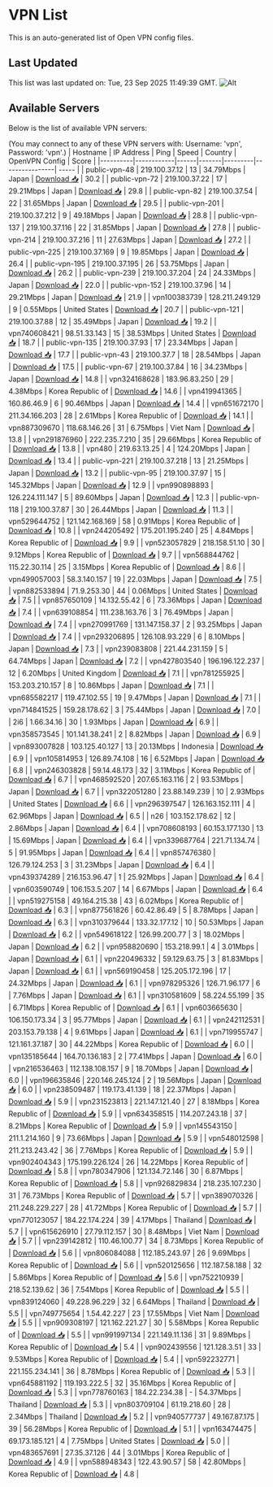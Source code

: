 # VPN List

This is an auto-generated list of Open VPN config files.

## Last Updated

This list was last updated on: Tue, 23 Sep 2025 11:49:39 GMT.
![Alt](https://repobeats.axiom.co/api/embed/186b98318ef1479477931607c1ad7d823f12451f.svg "Repobeats analytics image")

## Available Servers

Below is the list of available VPN servers:

(You may connect to any of these VPN servers with: Username: 'vpn', Password: 'vpn'.)
| Hostname | IP Address | Ping | Speed | Country | OpenVPN Config | Score |
|----------|------------|------|-------|---------|----------------| ----- |
| public-vpn-48 | 219.100.37.12 | 13 | 34.79Mbps | Japan | [Download 📥](./configs/server_0_JP.ovpn) | 30.2 |
| public-vpn-72 | 219.100.37.22 | 17 | 29.21Mbps | Japan | [Download 📥](./configs/server_1_JP.ovpn) | 29.8 |
| public-vpn-82 | 219.100.37.54 | 22 | 31.65Mbps | Japan | [Download 📥](./configs/server_2_JP.ovpn) | 29.5 |
| public-vpn-201 | 219.100.37.212 | 9 | 49.18Mbps | Japan | [Download 📥](./configs/server_3_JP.ovpn) | 28.8 |
| public-vpn-137 | 219.100.37.116 | 22 | 31.85Mbps | Japan | [Download 📥](./configs/server_4_JP.ovpn) | 27.8 |
| public-vpn-214 | 219.100.37.216 | 11 | 27.63Mbps | Japan | [Download 📥](./configs/server_5_JP.ovpn) | 27.2 |
| public-vpn-225 | 219.100.37.169 | 9 | 19.85Mbps | Japan | [Download 📥](./configs/server_6_JP.ovpn) | 26.4 |
| public-vpn-195 | 219.100.37.195 | 26 | 53.75Mbps | Japan | [Download 📥](./configs/server_7_JP.ovpn) | 26.2 |
| public-vpn-239 | 219.100.37.204 | 24 | 24.33Mbps | Japan | [Download 📥](./configs/server_8_JP.ovpn) | 22.0 |
| public-vpn-152 | 219.100.37.96 | 14 | 29.21Mbps | Japan | [Download 📥](./configs/server_9_JP.ovpn) | 21.9 |
| vpn100383739 | 128.211.249.129 | 9 | 0.55Mbps | United States | [Download 📥](./configs/server_10_US.ovpn) | 20.7 |
| public-vpn-121 | 219.100.37.88 | 12 | 35.49Mbps | Japan | [Download 📥](./configs/server_11_JP.ovpn) | 19.2 |
| vpn740608421 | 98.51.33.143 | 15 | 38.53Mbps | United States | [Download 📥](./configs/server_12_US.ovpn) | 18.7 |
| public-vpn-135 | 219.100.37.93 | 17 | 23.34Mbps | Japan | [Download 📥](./configs/server_13_JP.ovpn) | 17.7 |
| public-vpn-43 | 219.100.37.7 | 18 | 28.54Mbps | Japan | [Download 📥](./configs/server_14_JP.ovpn) | 17.5 |
| public-vpn-67 | 219.100.37.84 | 16 | 34.23Mbps | Japan | [Download 📥](./configs/server_15_JP.ovpn) | 14.8 |
| vpn324168628 | 183.96.83.250 | 29 | 4.38Mbps | Korea Republic of | [Download 📥](./configs/server_16_KR.ovpn) | 14.6 |
| vpn419941365 | 160.86.46.9 | 6 | 90.46Mbps | Japan | [Download 📥](./configs/server_17_JP.ovpn) | 14.4 |
| vpn651672170 | 211.34.166.203 | 28 | 2.61Mbps | Korea Republic of | [Download 📥](./configs/server_18_KR.ovpn) | 14.1 |
| vpn887309670 | 118.68.146.26 | 31 | 6.75Mbps | Viet Nam | [Download 📥](./configs/server_19_VN.ovpn) | 13.8 |
| vpn291876960 | 222.235.7.210 | 35 | 29.66Mbps | Korea Republic of | [Download 📥](./configs/server_20_KR.ovpn) | 13.8 |
| vpn480 | 219.63.13.25 | 4 | 124.20Mbps | Japan | [Download 📥](./configs/server_21_JP.ovpn) | 13.4 |
| public-vpn-221 | 219.100.37.218 | 13 | 21.25Mbps | Japan | [Download 📥](./configs/server_22_JP.ovpn) | 13.2 |
| public-vpn-95 | 219.100.37.97 | 15 | 145.32Mbps | Japan | [Download 📥](./configs/server_23_JP.ovpn) | 12.9 |
| vpn990898893 | 126.224.111.147 | 5 | 89.60Mbps | Japan | [Download 📥](./configs/server_24_JP.ovpn) | 12.3 |
| public-vpn-118 | 219.100.37.87 | 30 | 26.44Mbps | Japan | [Download 📥](./configs/server_25_JP.ovpn) | 11.3 |
| vpn529644752 | 121.142.168.169 | 58 | 0.91Mbps | Korea Republic of | [Download 📥](./configs/server_26_KR.ovpn) | 10.8 |
| vpn244205492 | 175.201.195.240 | 25 | 4.84Mbps | Korea Republic of | [Download 📥](./configs/server_27_KR.ovpn) | 9.9 |
| vpn523057829 | 218.158.51.10 | 30 | 9.12Mbps | Korea Republic of | [Download 📥](./configs/server_28_KR.ovpn) | 9.7 |
| vpn568844762 | 115.22.30.114 | 25 | 3.15Mbps | Korea Republic of | [Download 📥](./configs/server_29_KR.ovpn) | 8.6 |
| vpn499057003 | 58.3.140.157 | 19 | 22.03Mbps | Japan | [Download 📥](./configs/server_30_JP.ovpn) | 7.5 |
| vpn882533894 | 71.9.253.30 | 44 | 0.06Mbps | United States | [Download 📥](./configs/server_31_US.ovpn) | 7.5 |
| vpn857650109 | 14.132.55.42 | 6 | 73.36Mbps | Japan | [Download 📥](./configs/server_32_JP.ovpn) | 7.4 |
| vpn639108854 | 111.238.163.76 | 3 | 76.49Mbps | Japan | [Download 📥](./configs/server_33_JP.ovpn) | 7.4 |
| vpn270991769 | 131.147.158.37 | 2 | 93.25Mbps | Japan | [Download 📥](./configs/server_34_JP.ovpn) | 7.4 |
| vpn293206895 | 126.108.93.229 | 6 | 8.10Mbps | Japan | [Download 📥](./configs/server_35_JP.ovpn) | 7.3 |
| vpn239083808 | 221.44.231.159 | 5 | 64.74Mbps | Japan | [Download 📥](./configs/server_36_JP.ovpn) | 7.2 |
| vpn427803540 | 196.196.122.237 | 12 | 6.20Mbps | United Kingdom | [Download 📥](./configs/server_37_GB.ovpn) | 7.1 |
| vpn781255925 | 153.203.210.157 | 8 | 10.86Mbps | Japan | [Download 📥](./configs/server_38_JP.ovpn) | 7.1 |
| vpn685582217 | 119.47.102.55 | 19 | 9.47Mbps | Japan | [Download 📥](./configs/server_39_JP.ovpn) | 7.1 |
| vpn714841525 | 159.28.178.62 | 3 | 75.44Mbps | Japan | [Download 📥](./configs/server_40_JP.ovpn) | 7.0 |
| 2i6 | 1.66.34.16 | 30 | 1.93Mbps | Japan | [Download 📥](./configs/server_41_JP.ovpn) | 6.9 |
| vpn358573545 | 101.141.38.241 | 2 | 8.82Mbps | Japan | [Download 📥](./configs/server_42_JP.ovpn) | 6.9 |
| vpn893007828 | 103.125.40.127 | 13 | 20.13Mbps | Indonesia | [Download 📥](./configs/server_43_ID.ovpn) | 6.9 |
| vpn105814953 | 126.89.74.108 | 16 | 6.52Mbps | Japan | [Download 📥](./configs/server_44_JP.ovpn) | 6.8 |
| vpn246303828 | 59.14.48.173 | 32 | 3.11Mbps | Korea Republic of | [Download 📥](./configs/server_45_KR.ovpn) | 6.7 |
| vpn468592520 | 207.65.163.116 | 2 | 93.53Mbps | Japan | [Download 📥](./configs/server_46_JP.ovpn) | 6.7 |
| vpn322051280 | 23.88.149.239 | 10 | 2.93Mbps | United States | [Download 📥](./configs/server_47_US.ovpn) | 6.6 |
| vpn296397547 | 126.163.152.111 | 4 | 62.96Mbps | Japan | [Download 📥](./configs/server_48_JP.ovpn) | 6.5 |
| n26 | 103.152.178.62 | 12 | 2.86Mbps | Japan | [Download 📥](./configs/server_49_JP.ovpn) | 6.4 |
| vpn708608193 | 60.153.177.130 | 13 | 15.69Mbps | Japan | [Download 📥](./configs/server_50_JP.ovpn) | 6.4 |
| vpn339687764 | 221.71.134.74 | 5 | 91.95Mbps | Japan | [Download 📥](./configs/server_51_JP.ovpn) | 6.4 |
| vpn857476380 | 126.79.124.253 | 3 | 31.23Mbps | Japan | [Download 📥](./configs/server_52_JP.ovpn) | 6.4 |
| vpn439374289 | 216.153.96.47 | 1 | 25.92Mbps | Japan | [Download 📥](./configs/server_53_JP.ovpn) | 6.4 |
| vpn603590749 | 106.153.5.207 | 14 | 6.67Mbps | Japan | [Download 📥](./configs/server_54_JP.ovpn) | 6.4 |
| vpn519275158 | 49.164.215.38 | 43 | 6.02Mbps | Korea Republic of | [Download 📥](./configs/server_55_KR.ovpn) | 6.3 |
| vpn877561826 | 60.42.86.49 | 5 | 8.78Mbps | Japan | [Download 📥](./configs/server_56_JP.ovpn) | 6.3 |
| vpn310379644 | 133.32.177.12 | 10 | 50.53Mbps | Japan | [Download 📥](./configs/server_57_JP.ovpn) | 6.2 |
| vpn549618122 | 126.99.200.77 | 3 | 18.02Mbps | Japan | [Download 📥](./configs/server_58_JP.ovpn) | 6.2 |
| vpn958820690 | 153.218.99.1 | 4 | 3.01Mbps | Japan | [Download 📥](./configs/server_59_JP.ovpn) | 6.1 |
| vpn220496332 | 59.129.63.75 | 3 | 81.83Mbps | Japan | [Download 📥](./configs/server_60_JP.ovpn) | 6.1 |
| vpn569190458 | 125.205.172.196 | 17 | 24.32Mbps | Japan | [Download 📥](./configs/server_61_JP.ovpn) | 6.1 |
| vpn978295326 | 126.71.96.177 | 6 | 7.76Mbps | Japan | [Download 📥](./configs/server_62_JP.ovpn) | 6.1 |
| vpn310581609 | 58.224.55.199 | 35 | 6.71Mbps | Korea Republic of | [Download 📥](./configs/server_63_KR.ovpn) | 6.1 |
| vpn603665630 | 106.150.173.34 | 3 | 95.77Mbps | Japan | [Download 📥](./configs/server_64_JP.ovpn) | 6.1 |
| vpn242112531 | 203.153.79.138 | 4 | 9.61Mbps | Japan | [Download 📥](./configs/server_65_JP.ovpn) | 6.1 |
| vpn719955747 | 121.161.37.187 | 30 | 44.22Mbps | Korea Republic of | [Download 📥](./configs/server_66_KR.ovpn) | 6.0 |
| vpn135185644 | 164.70.136.183 | 2 | 77.41Mbps | Japan | [Download 📥](./configs/server_67_JP.ovpn) | 6.0 |
| vpn216536463 | 112.138.108.157 | 9 | 18.70Mbps | Japan | [Download 📥](./configs/server_68_JP.ovpn) | 6.0 |
| vpn196635846 | 220.146.245.124 | 2 | 19.56Mbps | Japan | [Download 📥](./configs/server_69_JP.ovpn) | 6.0 |
| vpn238509487 | 119.173.41.139 | 18 | 22.37Mbps | Japan | [Download 📥](./configs/server_70_JP.ovpn) | 5.9 |
| vpn231523813 | 221.147.121.40 | 27 | 8.18Mbps | Korea Republic of | [Download 📥](./configs/server_71_KR.ovpn) | 5.9 |
| vpn634358515 | 114.207.243.18 | 37 | 8.21Mbps | Korea Republic of | [Download 📥](./configs/server_72_KR.ovpn) | 5.9 |
| vpn145543150 | 211.1.214.160 | 9 | 73.66Mbps | Japan | [Download 📥](./configs/server_73_JP.ovpn) | 5.9 |
| vpn548012598 | 211.213.243.42 | 36 | 7.76Mbps | Korea Republic of | [Download 📥](./configs/server_74_KR.ovpn) | 5.9 |
| vpn902404343 | 175.199.226.124 | 26 | 14.22Mbps | Korea Republic of | [Download 📥](./configs/server_75_KR.ovpn) | 5.8 |
| vpn780347906 | 121.134.72.146 | 30 | 6.87Mbps | Korea Republic of | [Download 📥](./configs/server_76_KR.ovpn) | 5.8 |
| vpn926829834 | 218.235.107.230 | 31 | 76.73Mbps | Korea Republic of | [Download 📥](./configs/server_77_KR.ovpn) | 5.7 |
| vpn389070326 | 211.248.229.227 | 28 | 41.72Mbps | Korea Republic of | [Download 📥](./configs/server_78_KR.ovpn) | 5.7 |
| vpn770123057 | 184.22.174.224 | 39 | 4.17Mbps | Thailand | [Download 📥](./configs/server_79_TH.ovpn) | 5.7 |
| vpn615626910 | 27.79.112.157 | 30 | 8.48Mbps | Viet Nam | [Download 📥](./configs/server_80_VN.ovpn) | 5.7 |
| vpn239142812 | 110.46.100.77 | 34 | 8.73Mbps | Korea Republic of | [Download 📥](./configs/server_81_KR.ovpn) | 5.6 |
| vpn806084088 | 112.185.243.97 | 26 | 9.69Mbps | Korea Republic of | [Download 📥](./configs/server_82_KR.ovpn) | 5.6 |
| vpn520125656 | 112.187.58.188 | 32 | 5.86Mbps | Korea Republic of | [Download 📥](./configs/server_83_KR.ovpn) | 5.6 |
| vpn752210939 | 218.52.139.62 | 36 | 7.54Mbps | Korea Republic of | [Download 📥](./configs/server_84_KR.ovpn) | 5.5 |
| vpn839124060 | 49.228.96.229 | 32 | 6.64Mbps | Thailand | [Download 📥](./configs/server_85_TH.ovpn) | 5.5 |
| vpn749775654 | 1.54.42.227 | 23 | 17.55Mbps | Viet Nam | [Download 📥](./configs/server_86_VN.ovpn) | 5.5 |
| vpn909308197 | 121.162.221.27 | 30 | 5.58Mbps | Korea Republic of | [Download 📥](./configs/server_87_KR.ovpn) | 5.5 |
| vpn991997134 | 221.149.11.136 | 31 | 9.89Mbps | Korea Republic of | [Download 📥](./configs/server_88_KR.ovpn) | 5.4 |
| vpn902439556 | 121.128.3.51 | 33 | 9.53Mbps | Korea Republic of | [Download 📥](./configs/server_89_KR.ovpn) | 5.4 |
| vpn592232771 | 221.155.234.141 | 36 | 8.78Mbps | Korea Republic of | [Download 📥](./configs/server_90_KR.ovpn) | 5.3 |
| vpn645881192 | 119.193.222.5 | 32 | 35.16Mbps | Korea Republic of | [Download 📥](./configs/server_91_KR.ovpn) | 5.3 |
| vpn778760163 | 184.22.234.38 | - | 54.37Mbps | Thailand | [Download 📥](./configs/server_92_TH.ovpn) | 5.3 |
| vpn803709104 | 61.19.218.60 | 28 | 2.34Mbps | Thailand | [Download 📥](./configs/server_93_TH.ovpn) | 5.2 |
| vpn940577737 | 49.167.87.175 | 39 | 56.28Mbps | Korea Republic of | [Download 📥](./configs/server_94_KR.ovpn) | 5.1 |
| vpn163474475 | 69.173.185.121 | 4 | 7.75Mbps | United States | [Download 📥](./configs/server_95_US.ovpn) | 5.0 |
| vpn483657691 | 27.35.37.126 | 44 | 3.01Mbps | Korea Republic of | [Download 📥](./configs/server_96_KR.ovpn) | 4.9 |
| vpn588948343 | 122.43.90.57 | 58 | 42.80Mbps | Korea Republic of | [Download 📥](./configs/server_97_KR.ovpn) | 4.8 |
